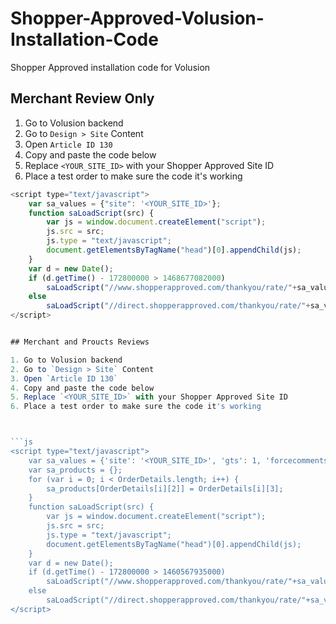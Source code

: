 # Shopper-Approved-Volusion-Installation-Code
Shopper Approved installation code for Volusion



## Merchant Review Only

1. Go to Volusion backend 
2. Go to `Design > Site` Content
3. Open `Article ID 130`
4. Copy and paste the code below 
5. Replace `<YOUR_SITE_ID>` with your Shopper Approved Site ID
6. Place a test order to make sure the code it's working

```js
<script type="text/javascript">
    var sa_values = {"site": '<YOUR_SITE_ID>'};
    function saLoadScript(src) {
        var js = window.document.createElement("script");
        js.src = src;
        js.type = "text/javascript";
        document.getElementsByTagName("head")[0].appendChild(js);
    }
    var d = new Date();
    if (d.getTime() - 172800000 > 1468677082000)
        saLoadScript("//www.shopperapproved.com/thankyou/rate/"+sa_values.site+".js");
    else
        saLoadScript("//direct.shopperapproved.com/thankyou/rate/"+sa_values.site+".js?d=" + d.getTime());
</script>


## Merchant and Proucts Reviews

1. Go to Volusion backend 
2. Go to `Design > Site` Content
3. Open `Article ID 130`
4. Copy and paste the code below 
5. Replace `<YOUR_SITE_ID>` with your Shopper Approved Site ID
6. Place a test order to make sure the code it's working



```js
<script type="text/javascript">
    var sa_values = {'site': '<YOUR_SITE_ID>', 'gts': 1, 'forcecomments': 1};
    var sa_products = {};
    for (var i = 0; i < OrderDetails.length; i++) {
        sa_products[OrderDetails[i][2]] = OrderDetails[i][3];
    }
    function saLoadScript(src) {
        var js = window.document.createElement("script");
        js.src = src;
        js.type = "text/javascript";
        document.getElementsByTagName("head")[0].appendChild(js);
    }
    var d = new Date();
    if (d.getTime() - 172800000 > 1460567935000)
        saLoadScript("//www.shopperapproved.com/thankyou/rate/"+sa_values.site+".js");
    else
        saLoadScript("//direct.shopperapproved.com/thankyou/rate/"+sa_values.site+".js?d=" + d.getTime());
</script>
```

